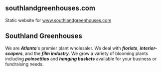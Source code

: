 ## southlandgreenhouses<span></span>.com
Static website for www.southlandgreenhouses.com

## Southland Greenhouses
We are ***Atlanta***'s premier plant wholesaler.
We deal with ***florists***, ***interior-scapers***, and the ***film industry***.
We grow a variety of blooming plants including ***poinsettias*** and ***hanging baskets*** available for your business or fundraising needs.

